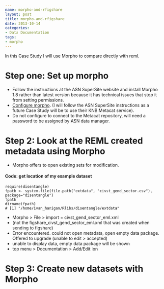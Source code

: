 ```yaml
---
name: morpho-and-rfigshare
layout: post
title: morpho-and-rfigshare
date: 2013-10-14
categories:
- Data Documentation
tags:
- morpho
---
```


In this Case Study I will use Morpho to compare directly with reml.

# Step one: Set up morpho

- Follow the instructions at the ASN SuperSite website and install Morpho 1.8 rather than latest version because it has technical issues that stop it from setting permissions.    
- [Configure morpho](http://www.tern-supersites.net.au/index.php/data/repository-tutorial).  (I will follow the ASN SuperSite instructions as a future Case Study will be to use their KNB Metacat service).
- Do not configure to connect to the Metacat repository, will need a password to be assigned by ASN data manager.

# Step 2: Look at the REML created metadata using Morpho

- Morpho offers to open existing sets for modification.

#### Code: get location of my example dataset
    require(disentangle)
    fpath <- system.file(file.path("extdata", "civst_gend_sector.csv"), package="disentangle")
    fpath
    dirname(fpath)
    # [1] "/home/ivan_hanigan/Rlibs/disentangle/extdata"

- Morpho > File > import = civst_gend_sector_eml.xml
- (not the figshare_civst_gend_sector_eml.xml that was created when sending to figshare)
- Error encountered.  could not open metadata, open empty data package.  Offered to upgrade (unable to edit > accepted)
- unable to display data, empty data package will be shown
- top menu > Documentation > Add/Edit ion
# Step 3: Create new datasets with Morpho

